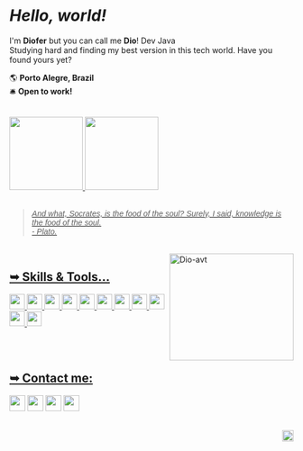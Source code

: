 # <i> Hello, world! </i> </h1>
 I'm **Diofer** but you can call me **Dio**! Dev Java <br> 
Studying hard and finding my best version in this tech world. Have you found yours yet?

<div>
  
  🌎 <b>Porto Alegre, Brazil</b> <br>
  🛎️ <b>Open to work!</b>
  
</div>

  <br>
  
<div>
  <a href="https://github.com/dioferoviedo">
  <img height="130em" src="https://github-readme-stats-sigma-five.vercel.app/api/top-langs?username=dioferoviedo&layout=compact&langs_count=7&theme=dracula"/>
  <img height="130em" src="https://github-readme-stats-sigma-five.vercel.app/api?username=dioferoviedo&show_icons=true&theme=dracula&include_all_commits=true&count_private=true"/>
    
</div>
  
  <br>
  
<div>
  <blockquote><i><font face="Arial">And what, Socrates, is the food of the soul? Surely, I said, knowledge is the food of the soul.<br>
 - Plato.</i></font></blockquote>
</div>
  
  <br>
  
<div> 
  
  <a href="https://github.com/dioferoviedo">
  <img align="right" alt="Dio-avt" src="https://cdn.discordapp.com/attachments/1031919601623244970/1066450160676241470/Picsart_23-01-21_12-31-01-381-removebg.png" width="220" height="190" /> 
    
</div>
   
## <b> ➥ Skills & Tools... </b>
  
  <div>
    <img height="27em" src="https://img.shields.io/badge/Java-ED8B00?style=for-the-badge&logo=java&logoColor=white">
    <img height="27em" src="https://img.shields.io/badge/Spring-6DB33F?style=for-the-badge&logo=spring&logoColor=white">
    <img height="27em" src="https://img.shields.io/badge/Python-3776AB?style=for-the-badge&logo=python&logoColor=white">
    <img height="27em" src="https://img.shields.io/badge/HTML-239120?style=for-the-badge&logo=html5&logoColor=white">
    <img height="27em" src="https://img.shields.io/badge/GitHub-100000?style=for-the-badge&logo=github&logoColor=white">
    <img height="27em" src="https://img.shields.io/badge/GitLab-330F63?style=for-the-badge&logo=gitlab&logoColor=white">
    <img height="27em" src="https://img.shields.io/badge/GIT-E44C30?style=for-the-badge&logo=git&logoColor=white">
    <img height="27em" src="https://img.shields.io/badge/mysql-%2300f.svg?style=for-the-badge&logo=mysql&logoColor=white">
    <img height="27em" src="https://img.shields.io/badge/Eclipse IDE-FE7A16.svg?style=for-the-badge&logo=Eclipse&logoColor=white">
    <img height="27em" src="https://img.shields.io/static/v1?style=for-the-badge&message=IntelliJ+IDEA&color=000000&logo=IntelliJ+IDEA&logoColor=FFFFFF&label=">
    <img height="26em" src="https://img.shields.io/badge/Visual%20Studio%20Code-0078d7.svg?style=for-the-badge&logo=visual-studio-code&logoColor=white">
    
  </div>

   <br><br>
  
   ## <b> ➥ Contact me: </b>
   
<div>
  <a href="https://www.instagram.com/diofer/" target="_blank">
  <img height="28em" src="https://img.shields.io/badge/-Instagram-%23E4405F?style=for-the-badge&logo=instagram&logoColor=white" target="_blank"></a>
  <a href = "mailto:dioferteonilo@gmail.com">
  <img height="28em" src="https://img.shields.io/badge/Gmail-D14836?style=for-the-badge&logo=gmail&logoColor=white" target="_blank"></a>
  <a href="https://www.linkedin.com/in/dioferteonilo/" target="_blank">
  <img height="28em" src="https://img.shields.io/badge/LinkedIn-0077B5?style=for-the-badge&logo=linkedin&logoColor=white" target="_blank"></a> 
  <img height="28em" src="https://img.shields.io/badge/dio≢9617-%235865F2.svg?style=for-the-badge&logo=discord&logoColor=white"
  <br>
  <br>
  
</div>
   <br>
  <p align="right">
  <img height="20em" src ="https://visitcount.itsvg.in/api?id=dioferoviedo&style=plastic=2&color=#3f69b4">
</p>
